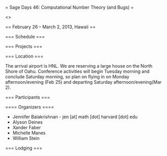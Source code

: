 = Sage Days 46: Computational Number Theory (and Bugs) =

<<TableOfContents>>

== February 26 – March 2, 2013, Hawaii ==


=== Schedule ===

=== Projects ===

=== Location ===

The arrival airport is HNL.  We are reserving a large house on the North Shore of Oahu.  Conference activities will begin Tuesday morning and conclude Saturday morning, so plan on flying in on Monday afternoon/evening (Feb 25) and departing Saturday afternoon/evening(Mar 2).


=== Participants ===

==== Organizers ====

 * Jennifer Balakrishnan - jen [at] math [dot] harvard [dot] edu
 * Alyson Deines
 * Xander Faber
 * Michelle Manes
 * William Stein

=== Lodging ===
